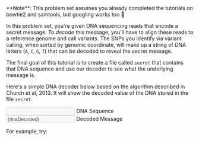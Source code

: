 <script>
import { onMount } from "svelte";
import Link from "components/Link.svelte";
import Alert from "components/Alert.svelte";

// State
let dnaEncoded = "-";
let dnaDecoded = "";
$: dnaDecoded = binaryToString(dnaEncoded.replaceAll("\n", "").split("").map(b => {
	// https://science.sciencemag.org/content/337/6102/1628
	if(b == "A" || b == "C") return "0";
	else return "1";
}).join("")) || "-";

// Converter
// https://stackoverflow.com/a/53247859
function binaryToString(input) {
	let bytesLeft = input;
	let result = '';

	// Check if we have some bytes left
	while (bytesLeft.length) {
		// Get the first digits
		const byte = bytesLeft.substr(0, 8);
		bytesLeft = bytesLeft.substr(8);
		result += String.fromCharCode(parseInt(byte, 2));
	}
	return result;
}

onMount(async () => {
	setInterval(async () => {
		dnaEncoded = await $CLI.exec("cat secret");
	}, 700);
});
</script>

<Alert>
	**Note**: This problem set assumes you already completed the tutorials on <Link href="/tutorials?id=bowtie2-intro">bowtie2</Link> and <Link href="/tutorials?id=samtools-intro">samtools</Link>, but googling works too 🙂
</Alert>

In this problem set, you're given DNA sequencing reads that encode a secret message. To _decode_ this message, you'll have to align these reads to a reference genome and call variants. The SNPs you identify via variant calling, when sorted by genomic coordinate, will make up a string of DNA letters (`A`, `C`, `G`, `T`) that can be decoded to reveal the secret message.

The final goal of this tutorial is to create a file called `secret` that contains that DNA sequence and use our decoder to see what the underlying message is.

Here's a simple DNA decoder below based on the algorithm described in <Link href="https://science.sciencemag.org/content/337/6102/1628">Church et al, 2013</Link>. It will show the decoded value of the DNA stored in the file `secret`.

<div class="form-floating mb-3">
	<input type="text" class="form-control" id="floatingInput" bind:value={dnaEncoded} disabled>
	<label for="floatingInput">DNA Sequence</label>
</div>
<div class="form-floating mb-3">
	<input type="text" class="form-control" id="floatingInput2" value={dnaDecoded} disabled>
	<label for="floatingInput2">Decoded Message</label>
</div>

For example, try:

<Execute command='echo "CGGCGAACAGGCCTAGATTAGGCCCTTCTTCCCGGCGGTG" > secret' />
